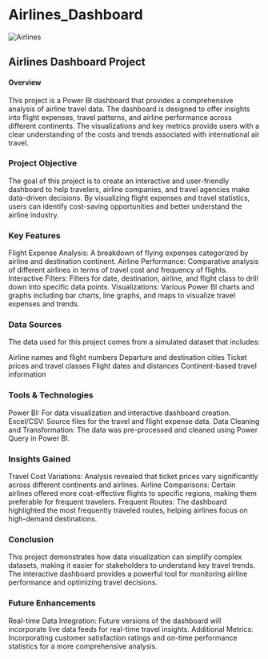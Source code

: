 # Airlines_Dashboard
![Airlines]()

## Airlines Dashboard Project
#### Overview
This project is a Power BI dashboard that provides a comprehensive analysis of airline travel data. The dashboard is designed to offer insights into flight expenses, travel patterns, and airline performance across different continents. The visualizations and key metrics provide users with a clear understanding of the costs and trends associated with international air travel.

### Project Objective
The goal of this project is to create an interactive and user-friendly dashboard to help travelers, airline companies, and travel agencies make data-driven decisions. By visualizing flight expenses and travel statistics, users can identify cost-saving opportunities and better understand the airline industry.

### Key Features
Flight Expense Analysis: A breakdown of flying expenses categorized by airline and destination continent.
Airline Performance: Comparative analysis of different airlines in terms of travel cost and frequency of flights.
Interactive Filters: Filters for date, destination, airline, and flight class to drill down into specific data points.
Visualizations: Various Power BI charts and graphs including bar charts, line graphs, and maps to visualize travel expenses and trends.
### Data Sources
The data used for this project comes from a simulated dataset that includes:

Airline names and flight numbers
Departure and destination cities
Ticket prices and travel classes
Flight dates and distances
Continent-based travel information

### Tools & Technologies
Power BI: For data visualization and interactive dashboard creation.
Excel/CSV: Source files for the travel and flight expense data.
Data Cleaning and Transformation: The data was pre-processed and cleaned using Power Query in Power BI.

### Insights Gained
Travel Cost Variations: Analysis revealed that ticket prices vary significantly across different continents and airlines.
Airline Comparisons: Certain airlines offered more cost-effective flights to specific regions, making them preferable for frequent travelers.
Frequent Routes: The dashboard highlighted the most frequently traveled routes, helping airlines focus on high-demand destinations.
### Conclusion
This project demonstrates how data visualization can simplify complex datasets, making it easier for stakeholders to understand key travel trends. The interactive dashboard provides a powerful tool for monitoring airline performance and optimizing travel decisions.

### Future Enhancements
Real-time Data Integration: Future versions of the dashboard will incorporate live data feeds for real-time travel insights.
Additional Metrics: Incorporating customer satisfaction ratings and on-time performance statistics for a more comprehensive analysis.
